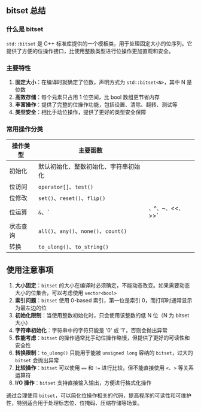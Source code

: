 ## bitset 总结

### 什么是 bitset

`std::bitset` 是 C++ 标准库提供的一个模板类，用于处理固定大小的位序列。它提供了方便的位操作接口，比使用整数类型进行位操作更加直观和安全。

### 主要特性

1. **固定大小**：在编译时就确定了位数，声明方式为 `std::bitset<N>`，其中 N 是位数
2. **高效存储**：每个元素只占用 1 位空间，比 bool 数组更节省内存
3. **丰富操作**：提供了完整的位操作功能，包括设置、清除、翻转、测试等
4. **类型安全**：相比手动位操作，提供了更好的类型安全保障

### 常用操作分类

| 操作类型 | 主要函数                              |                         |
| -------- | ------------------------------------- | ----------------------- |
| 初始化   | 默认初始化、整数初始化、字符串初始化  |                         |
| 位访问   | `operator[]`、`test()`                |                         |
| 位修改   | `set()`、`reset()`、`flip()`          |                         |
| 位运算   | `&`、`                                | `、`^`、`~`、`<<`、`>>` |
| 状态查询 | `all()`、`any()`、`none()`、`count()` |                         |
| 转换     | `to_ulong()`、`to_string()`           |                         |

## 使用注意事项

1. **大小固定**：`bitset` 的大小在编译时必须确定，不能动态改变。如果需要动态大小的位集合，可以考虑使用 `vector<bool>`
2. **索引问题**：`bitset` 使用 0-based 索引，第一位是索引 0，而打印时通常显示为最左边的位
3. **初始化限制**：当使用整数初始化时，只会使用该整数的低 N 位（N 为 bitset 大小）
4. **字符串初始化**：字符串中的字符只能是 '0' 或 '1'，否则会抛出异常
5. **性能考虑**：`bitset` 的操作通常比手动位操作略慢，但提供了更好的可读性和安全性
6. **转换限制**：`to_ulong()` 只能用于能被 `unsigned long` 容纳的 `bitset`，过大的 `bitset` 会抛出异常
7. **比较操作**：`bitset` 可以使用 `==` 和 `!=` 进行比较，但不能直接使用 `<`、`>` 等关系运算符
8. **I/O 操作**：`bitset` 支持直接输入输出，方便进行格式化操作



通过合理使用 `bitset`，可以简化位操作相关的代码，提高程序的可读性和可维护性，特别适合用于处理标志位、位掩码、压缩存储等场景。
